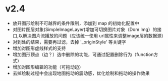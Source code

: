 

# v2.4
- 放开图形绘制不可越界的条件限制，添加到 map 的初始化配置中
- 对图片图层对象(SimpleImageLayer)增加可切换图片对象（Dom Img）的接口,以解决图片流播放的问题（应该统一使用
  url属性来调整image层的数据源）
- 对到处的结果，需要再过滤，去掉 '_originStyle' 等关键字
- 增加对图形虚线样式的支持
- 增加图形顶点（边？）选中删除的功能，可通过配置删除行为（function方式）
- 增加对图形编辑的功能（可拖动边）
- 去掉绘制过程中会出现地图拖动的震动感，优化绘制和拖动的操作效果